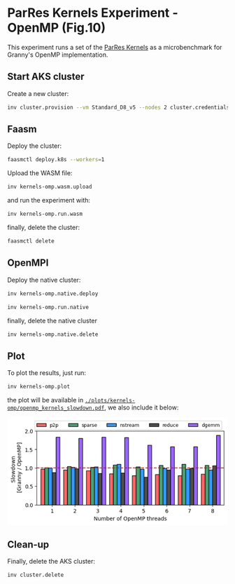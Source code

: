 # ParRes Kernels Experiment - OpenMP (Fig.10)

This experiment runs a set of the [ParRes Kernels](https://github.com/ParRes/Kernels)
as a microbenchmark for Granny's OpenMP implementation.

## Start AKS cluster

Create a new cluster:

```bash
inv cluster.provision --vm Standard_D8_v5 --nodes 2 cluster.credentials
```

## Faasm

Deploy the cluster:

```bash
faasmctl deploy.k8s --workers=1
```

Upload the WASM file:

```bash
inv kernels-omp.wasm.upload
```

and run the experiment with:

```bash
inv kernels-omp.run.wasm
```

finally, delete the cluster:

```bash
faasmctl delete
```

## OpenMPI

Deploy the native cluster:

```bash
inv kernels-omp.native.deploy
```

```bash
inv kernels-omp.run.native
```

finally, delete the native cluster

```bash
inv kernels-omp.native.delete
```

## Plot

To plot the results, just run:

```bash
inv kernels-omp.plot
```

the plot will be available in [`./plots/kernels-omp/openmp_kernels_slowdown.pdf`](
./plots/kernels-omp/openmp_kernels_slowdown.pdf), we also include it below:

![OpenMP Kernels Slowdown Plot](./plots/kernels-omp/openmp_kernels_slowdown.png)

## Clean-up

Finally, delete the AKS cluster:

```bash
inv cluster.delete
```
